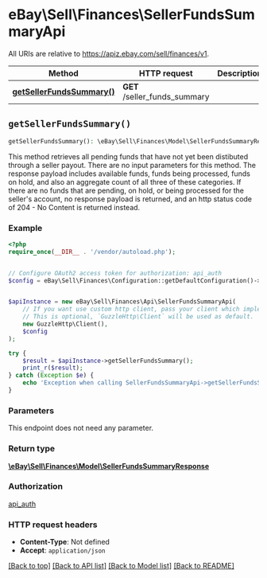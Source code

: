 # eBay\Sell\Finances\SellerFundsSummaryApi

All URIs are relative to https://apiz.ebay.com/sell/finances/v1.

Method | HTTP request | Description
------------- | ------------- | -------------
[**getSellerFundsSummary()**](SellerFundsSummaryApi.md#getSellerFundsSummary) | **GET** /seller_funds_summary | 


## `getSellerFundsSummary()`

```php
getSellerFundsSummary(): \eBay\Sell\Finances\Model\SellerFundsSummaryResponse
```



This method retrieves all pending funds that have not yet been distibuted through a seller payout. There are no input parameters for this method. The response payload includes available funds, funds being processed, funds on hold, and also an aggregate count of all three of these categories. If there are no funds that are pending, on hold, or being processed for the seller's account, no response payload is returned, and an http status code of 204 - No Content is returned instead.

### Example

```php
<?php
require_once(__DIR__ . '/vendor/autoload.php');


// Configure OAuth2 access token for authorization: api_auth
$config = eBay\Sell\Finances\Configuration::getDefaultConfiguration()->setAccessToken('YOUR_ACCESS_TOKEN');


$apiInstance = new eBay\Sell\Finances\Api\SellerFundsSummaryApi(
    // If you want use custom http client, pass your client which implements `GuzzleHttp\ClientInterface`.
    // This is optional, `GuzzleHttp\Client` will be used as default.
    new GuzzleHttp\Client(),
    $config
);

try {
    $result = $apiInstance->getSellerFundsSummary();
    print_r($result);
} catch (Exception $e) {
    echo 'Exception when calling SellerFundsSummaryApi->getSellerFundsSummary: ', $e->getMessage(), PHP_EOL;
}
```

### Parameters

This endpoint does not need any parameter.

### Return type

[**\eBay\Sell\Finances\Model\SellerFundsSummaryResponse**](../Model/SellerFundsSummaryResponse.md)

### Authorization

[api_auth](../../README.md#api_auth)

### HTTP request headers

- **Content-Type**: Not defined
- **Accept**: `application/json`

[[Back to top]](#) [[Back to API list]](../../README.md#endpoints)
[[Back to Model list]](../../README.md#models)
[[Back to README]](../../README.md)
